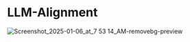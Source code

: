 # LLM-Alignment

![Screenshot_2025-01-06_at_7 53 14_AM-removebg-preview](https://github.com/user-attachments/assets/d9e43213-3100-40c7-b2e7-f5b9ea0f9be6)


